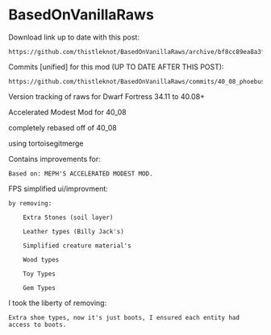 BasedOnVanillaRaws
==================

Download link up to date with this post:

	https://github.com/thistleknot/BasedOnVanillaRaws/archive/bf8cc89ea8a3fcbdc28e8ddc87b9438de13df3d5.zip

Commits [unified] for this mod (UP TO DATE AFTER THIS POST):

	https://github.com/thistleknot/BasedOnVanillaRaws/commits/40_08_phoebus_accelerated_modest/raw

Version tracking of raws for Dwarf Fortress 34.11 to 40.08+

Accelerated Modest Mod for 40_08

completely rebased off of 40_08 

using tortoisegitmerge

Contains improvements for:

	Based on: MEPH'S ACCELERATED MODEST MOD.

FPS simplified ui/improvment:

	by removing:
	
		Extra Stones (soil layer)
		
		Leather types (Billy Jack's)
		
		Simplified creature material's
		
		Wood types
		
		Toy Types
		
		Gem Types
		
I took the liberty of removing:

	Extra shoe types, now it's just boots, I ensured each entity had access to boots.
		